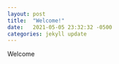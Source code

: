 ```yaml
---
layout: post
title:  "Welcome!"
date:   2021-05-05 23:32:32 -0500
categories: jekyll update
---
```

Welcome
